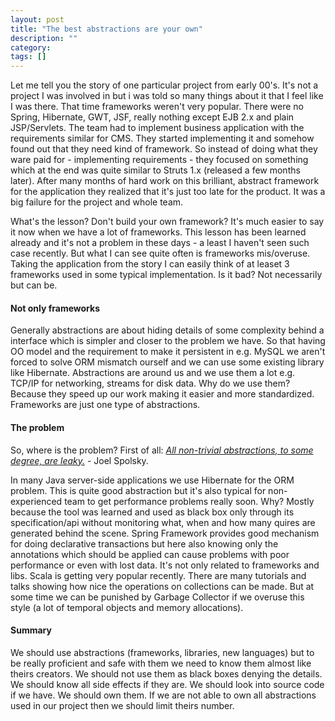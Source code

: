 ```yaml
---
layout: post
title: "The best abstractions are your own"
description: ""
category: 
tags: []
---
```


<p>
  Let me tell you the story of one particular project from early 00's. It's not a project I was involved in but i was told so many things about it that I feel like I was there. That time frameworks weren't very popular. There were no Spring, Hibernate, GWT, JSF, really nothing except EJB 2.x and plain JSP/Servlets. The team had to implement business application with the requirements similar for CMS. They started implementing it and somehow found out that they need kind of framework. So instead of doing what they ware paid for - implementing requirements - they focused on something which at the end was quite similar to Struts 1.x (released a few months later). After many months of hard work on this brilliant, abstract framework for the application they realized that it's just too late for the product. It was a big failure for the project and whole team.
</p>
<p>
  What's the lesson? Don't build your own framework? It's much easier to say it now when we have a lot of frameworks. This lesson has been learned already and it's not a problem in these days - a least I haven't seen such case recently. But what I can see quite often is frameworks mis/overuse. Taking the application from the story I can easily think of at leaset 3 frameworks used in some typical implementation. Is it bad? Not necessarily but can be.
</p>
<h4>Not only frameworks</h4>
<p>
  Generally abstractions are about hiding details of some complexity behind a interface which is simpler and closer to the problem we have. So that having OO model and the requirement to make it persistent in e.g. MySQL we aren't forced to solve ORM mismatch ourself and we can use some existing library like Hibernate. Abstractions are around us and we use them a lot e.g. TCP/IP for networking, streams for disk data. Why do we use them? Because they speed up our work making it easier and more standardized. Frameworks are just one type of abstractions.
</p>
<h4>The problem</h4>
<p>
  So, where is the problem? First of all: <a href="http://www.joelonsoftware.com/articles/LeakyAbstractions.html"><i>All non-trivial abstractions, to some degree, are leaky.</i></a> - Joel Spolsky.
 </p>
 <p>
  In many Java server-side applications we use Hibernate for the ORM problem. This is quite good abstraction but it's also typical for non-experienced team to get performance problems really soon. Why? Mostly because the tool was learned and used as black box only through its specification/api without monitoring what, when and how many quires are generated behind the scene. Spring Framework provides good mechanism for doing declarative transactions but here also knowing only the annotations which should be applied can cause problems with poor performance or even with lost data. It's not only related to frameworks and libs. Scala is getting very popular recently. There are many tutorials and talks showing how nice the operations on collections can be made. But at some time we can be punished by Garbage Collector if we overuse this style (a lot of temporal objects and memory allocations). 
</p>
<h4>Summary</h4>
<p>
  We should use abstractions (frameworks, libraries, new languages) but to be really proficient and safe with them we need to know them almost like theirs creators. We should not use them as black boxes denying the details. We should know all side effects if they are. We should look into source code if we have. We should own them. If we are not able to own all abstractions used in our project then we should limit theirs number.
</p>
